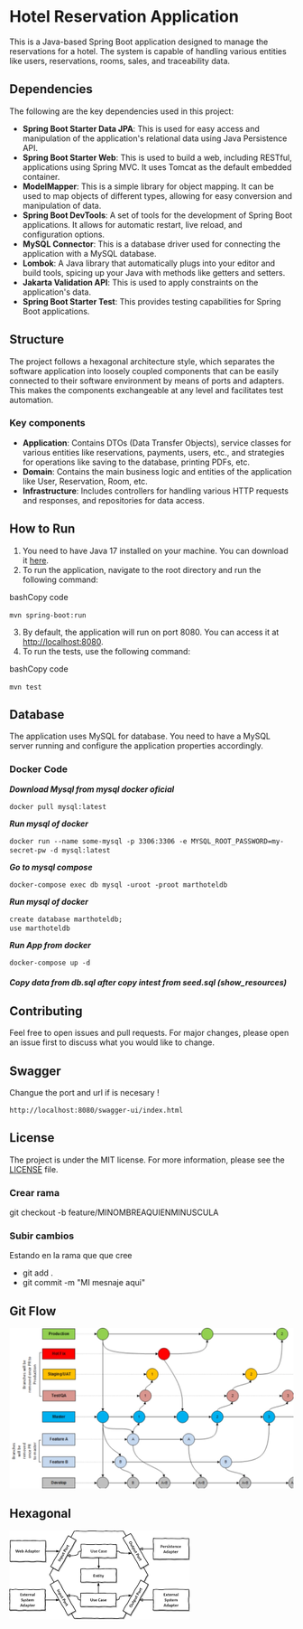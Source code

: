 # Hotel Reservation Application

This is a Java-based Spring Boot application designed to manage the reservations for a hotel. The system is capable of handling various entities like users, reservations, rooms, sales, and traceability data.

## Dependencies

The following are the key dependencies used in this project:

- **Spring Boot Starter Data JPA**: This is used for easy access and manipulation of the application's relational data using Java Persistence API.
- **Spring Boot Starter Web**: This is used to build a web, including RESTful, applications using Spring MVC. It uses Tomcat as the default embedded container.
- **ModelMapper**: This is a simple library for object mapping. It can be used to map objects of different types, allowing for easy conversion and manipulation of data.
- **Spring Boot DevTools**: A set of tools for the development of Spring Boot applications. It allows for automatic restart, live reload, and configuration options.
- **MySQL Connector**: This is a database driver used for connecting the application with a MySQL database.
- **Lombok**: A Java library that automatically plugs into your editor and build tools, spicing up your Java with methods like getters and setters.
- **Jakarta Validation API**: This is used to apply constraints on the application's data.
- **Spring Boot Starter Test**: This provides testing capabilities for Spring Boot applications.

## Structure

The project follows a hexagonal architecture style, which separates the software application into loosely coupled components that can be easily connected to their software environment by means of ports and adapters. This makes the components exchangeable at any level and facilitates test automation.

### Key components

- **Application**: Contains DTOs (Data Transfer Objects), service classes for various entities like reservations, payments, users, etc., and strategies for operations like saving to the database, printing PDFs, etc.
- **Domain**: Contains the main business logic and entities of the application like User, Reservation, Room, etc.
- **Infrastructure**: Includes controllers for handling various HTTP requests and responses, and repositories for data access.

## How to Run

1.  You need to have Java 17 installed on your machine. You can download it [here](https://www.oracle.com/java/technologies/javase-jdk17-downloads.html).
2.  To run the application, navigate to the root directory and run the following command:

bashCopy code

`mvn spring-boot:run`

3.  By default, the application will run on port 8080. You can access it at [http://localhost:8080](http://localhost:8080).
4.  To run the tests, use the following command:

bashCopy code

`mvn test`

## Database

The application uses MySQL for database. You need to have a MySQL server running and configure the application properties accordingly.

### Docker Code 

***Download Mysql from mysql docker oficial*** 

```
docker pull mysql:latest
``` 

***Run mysql of docker***

```
docker run --name some-mysql -p 3306:3306 -e MYSQL_ROOT_PASSWORD=my-secret-pw -d mysql:latest
``` 

***Go to mysql compose***
```
docker-compose exec db mysql -uroot -proot marthoteldb
```
***Run mysql of docker***
```
create database marthoteldb;
use marthoteldb
```

***Run App from docker***
```
docker-compose up -d
```

##### Copy data from db.sql after copy intest from seed.sql (**show_resources**)

## Contributing

Feel free to open issues and pull requests. For major changes, please open an issue first to discuss what you would like to change.

## Swagger 

Changue the port and url if is necesary !
```
http://localhost:8080/swagger-ui/index.html
```

## License

The project is under the MIT license. For more information, please see the [LICENSE](LICENSE) file.

### Crear rama

git checkout -b feature/MINOMBREAQUIENMINUSCULA

### Subir cambios

Estando en la rama que que cree

- git add .
- git commit -m "MI mesnaje aqui"

## Git Flow

<img src="gitfloww.jpeg" />

## Hexagonal

<img src="hexagonal.png" />

